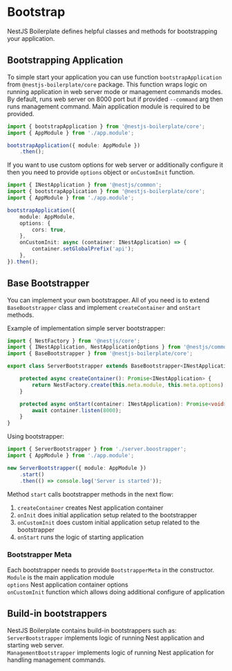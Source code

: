 # Bootstrap

NestJS Boilerplate defines helpful classes and methods for bootstrapping your application.

## Bootstrapping Application

To simple start your application you can use function `bootstrapApplication` from `@nestjs-boilerplate/core` package.
This function wraps logic on running application in web server mode or management commands modes.
By default, runs web server on 8000 port but if provided `--command` arg then runs management command.
Main application module is required to be provided.

```typescript
import { bootstrapApplication } from '@nestjs-boilerplate/core';
import { AppModule } from './app.module';

bootstrapApplication({ module: AppModule })
    .then();
```

If you want to use custom options for web server or additionally configure it then you need to provide
`options` object or `onCustomInit` function.

```typescript
import { INestApplication } from '@nestjs/common';
import { bootstrapApplication } from '@nestjs-boilerplate/core';
import { AppModule } from './app.module';

bootstrapApplication({
    module: AppModule,
    options: {
        cors: true,
    },
    onCustomInit: async (container: INestApplication) => {
        container.setGlobalPrefix('api');
    },
}).then();
```

## Base Bootstrapper

You can implement your own bootstrapper. All of you need is to extend `BaseBootstrapper` class and implement
`createContainer` and `onStart` methods.

Example of implementation simple server bootstrapper:

```typescript
import { NestFactory } from '@nestjs/core';
import { INestApplication, NestApplicationOptions } from '@nestjs/common';
import { BaseBootstrapper } from '@nestjs-boilerplate/core';

export class ServerBootstrapper extends BaseBootstrapper<INestApplication, NestApplicationOptions> {

    protected async createContainer(): Promise<INestApplication> {
        return NestFactory.create(this.meta.module, this.meta.options);
    }

    protected async onStart(container: INestApplication): Promise<void> {
        await container.listen(8000);
    }
}
```

Using bootstrapper:

```typescript
import { ServerBootstrapper } from './server.boostrapper';
import { AppModule } from './app.module';

new ServerBootstrapper({ module: AppModule })
    .start()
    .then(() => console.log('Server is started'));
```

Method `start` calls bootstrapper methods in the next flow:
1. `createContainer` creates Nest application container
2. `onInit` does initial application setup related to the bootstrapper
3. `onCustomInit` does custom initial application setup related to the bootstrapper
4. `onStart` runs the logic of starting application

### Bootstrapper Meta

Each bootstrapper needs to provide `BootstrapperMeta` in the constructor.\
`Module` is the main application module\
`options` Nest application container options\
`onCustomInit` function which allows doing additional configure of application

## Build-in bootstrappers

NestJS Boilerplate contains build-in bootstrappers such as:\
`ServerBootstrapper` implements logic of running Nest application and starting web server.\
`ManagementBootstrapper` implements logic of running Nest application for handling management commands.